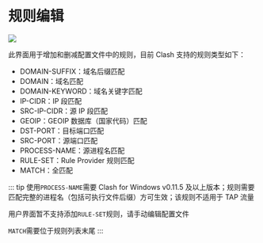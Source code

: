# 规则编辑

![](~@imgs/ui-profiles-rules1.png)

此界面用于增加和删减配置文件中的规则，目前 Clash 支持的规则类型如下：

- DOMAIN-SUFFIX：域名后缀匹配
- DOMAIN：域名匹配
- DOMAIN-KEYWORD：域名关键字匹配
- IP-CIDR：IP 段匹配
- SRC-IP-CIDR：源 IP 段匹配
- GEOIP：GEOIP 数据库（国家代码）匹配
- DST-PORT：目标端口匹配
- SRC-PORT：源端口匹配
- PROCESS-NAME：源进程名匹配
- RULE-SET：Rule Provider 规则匹配
- MATCH：全匹配

::: tip
使用`PROCESS-NAME`需要 Clash for Windows v0.11.5 及以上版本；规则需要匹配完整的进程名（包括可执行文件后缀）方可生效；该规则不适用于 TAP 流量

用户界面暂不支持添加`RULE-SET`规则，请手动编辑配置文件

`MATCH`需要位于规则列表末尾
:::
